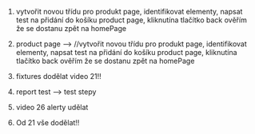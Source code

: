 1. vytvořit novou třídu pro produkt page, identifikovat elementy, napsat test na přidání do košíku product page, kliknutína tlačítko back ověřím že se dostanu zpět na homePage

2. product page --> //vytvořit novou třídu pro produkt page, identifikovat elementy, napsat test na přidání do košíku product page, kliknutína tlačítko back ověřím že se dostanu zpět na homePage

3. fixtures dodělat video 21!!

4. report test --> test stepy

5. video 26 alerty udělat

6. Od 21 vše dodělat!! 


